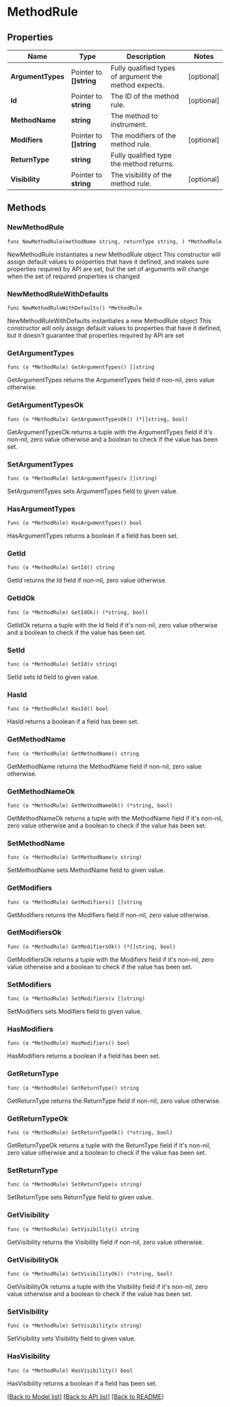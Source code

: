 # MethodRule

## Properties

Name | Type | Description | Notes
------------ | ------------- | ------------- | -------------
**ArgumentTypes** | Pointer to **[]string** | Fully qualified types of argument the method expects. | [optional] 
**Id** | Pointer to **string** | The ID of the method rule. | [optional] 
**MethodName** | **string** | The method to instrument. | 
**Modifiers** | Pointer to **[]string** | The modifiers of the method rule. | [optional] 
**ReturnType** | **string** | Fully qualified type the method returns. | 
**Visibility** | Pointer to **string** | The visibility of the method rule. | [optional] 

## Methods

### NewMethodRule

`func NewMethodRule(methodName string, returnType string, ) *MethodRule`

NewMethodRule instantiates a new MethodRule object
This constructor will assign default values to properties that have it defined,
and makes sure properties required by API are set, but the set of arguments
will change when the set of required properties is changed

### NewMethodRuleWithDefaults

`func NewMethodRuleWithDefaults() *MethodRule`

NewMethodRuleWithDefaults instantiates a new MethodRule object
This constructor will only assign default values to properties that have it defined,
but it doesn't guarantee that properties required by API are set

### GetArgumentTypes

`func (o *MethodRule) GetArgumentTypes() []string`

GetArgumentTypes returns the ArgumentTypes field if non-nil, zero value otherwise.

### GetArgumentTypesOk

`func (o *MethodRule) GetArgumentTypesOk() (*[]string, bool)`

GetArgumentTypesOk returns a tuple with the ArgumentTypes field if it's non-nil, zero value otherwise
and a boolean to check if the value has been set.

### SetArgumentTypes

`func (o *MethodRule) SetArgumentTypes(v []string)`

SetArgumentTypes sets ArgumentTypes field to given value.

### HasArgumentTypes

`func (o *MethodRule) HasArgumentTypes() bool`

HasArgumentTypes returns a boolean if a field has been set.

### GetId

`func (o *MethodRule) GetId() string`

GetId returns the Id field if non-nil, zero value otherwise.

### GetIdOk

`func (o *MethodRule) GetIdOk() (*string, bool)`

GetIdOk returns a tuple with the Id field if it's non-nil, zero value otherwise
and a boolean to check if the value has been set.

### SetId

`func (o *MethodRule) SetId(v string)`

SetId sets Id field to given value.

### HasId

`func (o *MethodRule) HasId() bool`

HasId returns a boolean if a field has been set.

### GetMethodName

`func (o *MethodRule) GetMethodName() string`

GetMethodName returns the MethodName field if non-nil, zero value otherwise.

### GetMethodNameOk

`func (o *MethodRule) GetMethodNameOk() (*string, bool)`

GetMethodNameOk returns a tuple with the MethodName field if it's non-nil, zero value otherwise
and a boolean to check if the value has been set.

### SetMethodName

`func (o *MethodRule) SetMethodName(v string)`

SetMethodName sets MethodName field to given value.


### GetModifiers

`func (o *MethodRule) GetModifiers() []string`

GetModifiers returns the Modifiers field if non-nil, zero value otherwise.

### GetModifiersOk

`func (o *MethodRule) GetModifiersOk() (*[]string, bool)`

GetModifiersOk returns a tuple with the Modifiers field if it's non-nil, zero value otherwise
and a boolean to check if the value has been set.

### SetModifiers

`func (o *MethodRule) SetModifiers(v []string)`

SetModifiers sets Modifiers field to given value.

### HasModifiers

`func (o *MethodRule) HasModifiers() bool`

HasModifiers returns a boolean if a field has been set.

### GetReturnType

`func (o *MethodRule) GetReturnType() string`

GetReturnType returns the ReturnType field if non-nil, zero value otherwise.

### GetReturnTypeOk

`func (o *MethodRule) GetReturnTypeOk() (*string, bool)`

GetReturnTypeOk returns a tuple with the ReturnType field if it's non-nil, zero value otherwise
and a boolean to check if the value has been set.

### SetReturnType

`func (o *MethodRule) SetReturnType(v string)`

SetReturnType sets ReturnType field to given value.


### GetVisibility

`func (o *MethodRule) GetVisibility() string`

GetVisibility returns the Visibility field if non-nil, zero value otherwise.

### GetVisibilityOk

`func (o *MethodRule) GetVisibilityOk() (*string, bool)`

GetVisibilityOk returns a tuple with the Visibility field if it's non-nil, zero value otherwise
and a boolean to check if the value has been set.

### SetVisibility

`func (o *MethodRule) SetVisibility(v string)`

SetVisibility sets Visibility field to given value.

### HasVisibility

`func (o *MethodRule) HasVisibility() bool`

HasVisibility returns a boolean if a field has been set.


[[Back to Model list]](../README.md#documentation-for-models) [[Back to API list]](../README.md#documentation-for-api-endpoints) [[Back to README]](../README.md)


